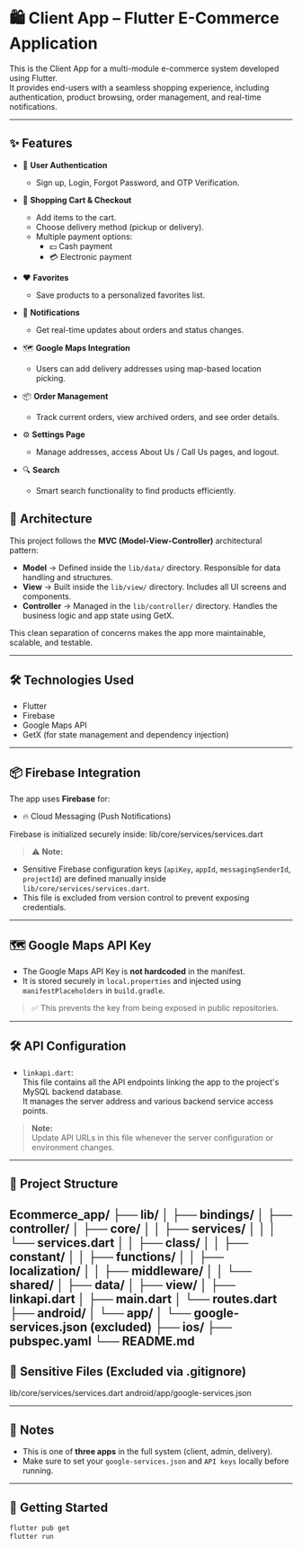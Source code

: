 # 🛍️ Client App – Flutter E-Commerce Application

This is the Client App for a multi-module e-commerce system developed using Flutter.  
It provides end-users with a seamless shopping experience, including authentication, product browsing, order management, and real-time notifications.

---

## ✨ Features

- 🔐 **User Authentication**
    - Sign up, Login, Forgot Password, and OTP Verification.

- 🛒 **Shopping Cart & Checkout**
    - Add items to the cart.
    - Choose delivery method (pickup or delivery).
    - Multiple payment options:
        - 💵 Cash payment
        - 💳 Electronic payment

- ❤️ **Favorites**
    - Save products to a personalized favorites list.

- 🔔 **Notifications**
    - Get real-time updates about orders and status changes.

- 🗺️ **Google Maps Integration**
    - Users can add delivery addresses using map-based location picking.

- 📦 **Order Management**
    - Track current orders, view archived orders, and see order details.

- ⚙️ **Settings Page**
    - Manage addresses, access About Us / Call Us pages, and logout.

- 🔍 **Search**
    - Smart search functionality to find products efficiently.

## 🧱 Architecture

This project follows the **MVC (Model-View-Controller)** architectural pattern:

- **Model** → Defined inside the `lib/data/` directory. Responsible for data handling and structures.
- **View** → Built inside the `lib/view/` directory. Includes all UI screens and components.
- **Controller** → Managed in the `lib/controller/` directory. Handles the business logic and app state using GetX.

This clean separation of concerns makes the app more maintainable, scalable, and testable.

---

## 🛠️ Technologies Used

- Flutter
- Firebase
- Google Maps API
- GetX (for state management and dependency injection)

---

## 📦 Firebase Integration

The app uses **Firebase** for:
- 🔥 Cloud Messaging (Push Notifications)

Firebase is initialized securely inside:
lib/core/services/services.dart

> ⚠️ **Note:**  
- Sensitive Firebase configuration keys (`apiKey`, `appId`, `messagingSenderId`, `projectId`) are defined manually inside `lib/core/services/services.dart`.
- This file is excluded from version control to prevent exposing credentials.

---

## 🗺️ Google Maps API Key

- The Google Maps API Key is **not hardcoded** in the manifest.
- It is stored securely in `local.properties` and injected using `manifestPlaceholders` in `build.gradle`.

> ✅ This prevents the key from being exposed in public repositories.

---
## 🛠️ API Configuration

- `linkapi.dart`:  
  This file contains all the API endpoints linking the app to the project's MySQL backend database.  
  It manages the server address and various backend service access points.

> **Note:**  
> Update API URLs in this file whenever the server configuration or environment changes.

---


## 📁 Project Structure

Ecommerce_app/
├── lib/
│ ├── bindings/
│ ├── controller/
│ ├── core/
│ │ ├── services/
│ │ │ └── services.dart
│ │ ├── class/
│ │ ├── constant/
│ │ ├── functions/
│ │ ├── localization/
│ │ ├── middleware/
│ │ └── shared/
│ ├── data/
│ ├── view/
│ ├── linkapi.dart
│ ├── main.dart
│ └── routes.dart
├── android/
│ └── app/
│ └── google-services.json (excluded)
├── ios/
├── pubspec.yaml
└── README.md
---


## 🚫 Sensitive Files (Excluded via .gitignore)


lib/core/services/services.dart
android/app/google-services.json


---

## 📌 Notes

- This is one of **three apps** in the full system (client, admin, delivery).
- Make sure to set your `google-services.json` and `API keys` locally before running.

---

## 🚀 Getting Started

```bash
flutter pub get
flutter run

